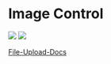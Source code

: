 # Image Control

<img src="https://img.shields.io/badge/NestJS-black?style=for-the-badge&logo=NestJS&logoColor=red"> <img src="https://img.shields.io/badge/Swagger-gree?style=for-the-badge&logo=Swagger&logoColor=black">

[File-Upload-Docs](https://docs.nestjs.com/techniques/file-upload)
